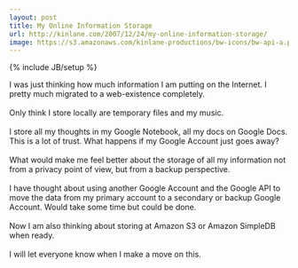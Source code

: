 ```yaml
---
layout: post
title: My Online Information Storage
url: http://kinlane.com/2007/12/24/my-online-information-storage/
image: https://s3.amazonaws.com/kinlane-productions/bw-icons/bw-api-a.png
---
```

{% include JB/setup %}
<p>
     I was just thinking how much information I am putting on the Internet. I pretty much migrated to a web-existence completely.
     <br />
     <br />
     Only think I store locally are temporary files and my music.
     <br />
     <br />
     I store all my thoughts in my Google Notebook, all my docs on Google Docs. This is a lot of trust. What happens if my Google Account just goes away?
     <br />
     <br />
     What would make me feel better about the storage of all my information not from a privacy point of view, but from a backup perspective.
     <br />
     <br />
     I have thought about using another Google Account and the Google API to move the data from my primary account to a secondary or backup Google Account. Would take some time but could be done.
     <br />
     <br />
     Now I am also thinking about storing at Amazon S3 or Amazon SimpleDB when ready.
     <br />
     <br />
     I will let everyone know when I make a move on this.
</p>
